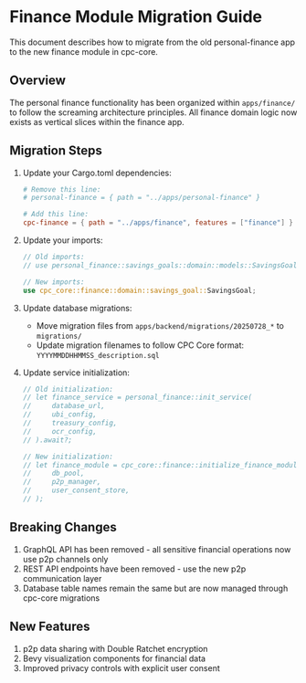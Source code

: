 # Finance Module Migration Guide

This document describes how to migrate from the old personal-finance app to the new finance module in cpc-core.

## Overview

The personal finance functionality has been organized within `apps/finance/` to follow the screaming architecture principles. All finance domain logic now exists as vertical slices within the finance app.

## Migration Steps

1. Update your Cargo.toml dependencies:
   ```toml
   # Remove this line:
   # personal-finance = { path = "../apps/personal-finance" }
   
   # Add this line:
   cpc-finance = { path = "../apps/finance", features = ["finance"] }
   ```

2. Update your imports:
   ```rust
   // Old imports:
   // use personal_finance::savings_goals::domain::models::SavingsGoal;
   
   // New imports:
   use cpc_core::finance::domain::savings_goal::SavingsGoal;
   ```

3. Update database migrations:
   - Move migration files from `apps/backend/migrations/20250728_*` to `migrations/`
   - Update migration filenames to follow CPC Core format: `YYYYMMDDHHMMSS_description.sql`

4. Update service initialization:
   ```rust
   // Old initialization:
   // let finance_service = personal_finance::init_service(
   //     database_url,
   //     ubi_config,
   //     treasury_config,
   //     ocr_config,
   // ).await?;
   
   // New initialization:
   // let finance_module = cpc_core::finance::initialize_finance_module(
   //     db_pool,
   //     p2p_manager,
   //     user_consent_store,
   // );
   ```

## Breaking Changes

1. GraphQL API has been removed - all sensitive financial operations now use p2p channels only
2. REST API endpoints have been removed - use the new p2p communication layer
3. Database table names remain the same but are now managed through cpc-core migrations

## New Features

1. p2p data sharing with Double Ratchet encryption
2. Bevy visualization components for financial data
3. Improved privacy controls with explicit user consent